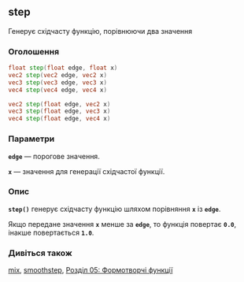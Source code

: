 ## step
Генерує східчасту функцію, порівнюючи два значення

### Оголошення
```glsl
float step(float edge, float x)  
vec2 step(vec2 edge, vec2 x)  
vec3 step(vec3 edge, vec3 x)  
vec4 step(vec4 edge, vec4 x)

vec2 step(float edge, vec2 x)  
vec3 step(float edge, vec3 x)  
vec4 step(float edge, vec4 x)
```

### Параметри
**```edge```** — порогове значення.

**```x```** — значення для генерації східчастої функції.

### Опис
**```step()```** генерує східчасту функцію шляхом порівняння **`x`** із **`edge`**.

Якщо передане значення **`x`** менше за **`edge`**, то функція повертає **`0.0`**, інакше повертається **`1.0`**.

<div class="simpleFunction" data="y = step(0.5,x); "></div>

<div class="codeAndCanvas" data="../05/step.frag"></div>

### Дивіться також
[mix](/glossary/?lan=ua&search=mix), [smoothstep](/glossary/?lan=ua&search=smoothstep), [Розділ 05: Формотворчі функції](/05/?lan=ua)
